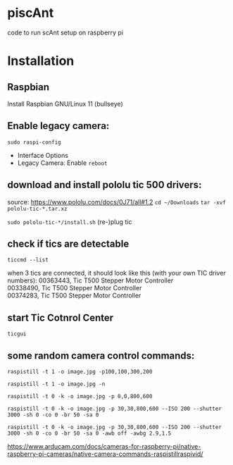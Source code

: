 # piscAnt
code to run scAnt setup on raspberry pi

# Installation
## Raspbian
Install Raspbian GNU/Linux 11 (bullseye)

## Enable legacy camera:
`sudo raspi-config`
  * Interface Options
  * Legacy Camera: Enable
`reboot`

## download and install pololu tic 500 drivers:
source: https://www.pololu.com/docs/0J71/all#1.2
`cd ~/Downloads`
`tar -xvf pololu-tic-*.tar.xz`

`sudo pololu-tic-*/install.sh`
(re-)plug tic

## check if tics are detectable
`ticcmd --list`

when 3 tics are connected, it should look like this (with your own TIC driver numbers):
00363443,         Tic T500 Stepper Motor Controller            
00338490,         Tic T500 Stepper Motor Controller            
00374283,         Tic T500 Stepper Motor Controller 

## start Tic Cotnrol Center
`ticgui`

## some random camera control commands:
`raspistill -t 1 -o image.jpg -p100,100,300,200`

`raspistill -t 1 -o image.jpg -n`

`raspistill -t 0 -k -o image.jpg -p 0,0,800,600`

`raspistill -t 0 -k -o image.jpg -p 30,30,800,600 --ISO 200 --shutter 3000 -sh 0 -co 0 -br 50 -sa 0`

`raspistill -t 0 -k -o image.jpg -p 30,30,800,600 --ISO 200 --shutter 3000 -sh 0 -co 0 -br 50 -sa 0 -awb off -awbg 2.9,1.5`

https://www.arducam.com/docs/cameras-for-raspberry-pi/native-raspberry-pi-cameras/native-camera-commands-raspistillraspivid/

